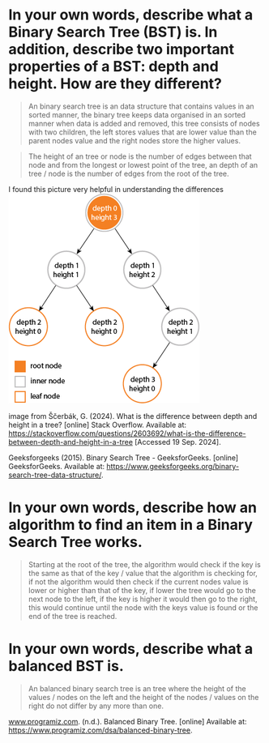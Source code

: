# In your own words, describe what a Binary Search Tree (BST) is. In addition, describe two important properties of a BST: depth and height. How are they different?
> An binary search tree is an data structure that contains values in an sorted manner, the binary tree keeps data organised in an sorted manner when data is added and removed, this tree consists of nodes with two children, the left stores values that are lower value than the parent nodes value and the right nodes store the higher values.

> The height of an tree or node is the number of edges between that node and from the longest or lowest point of the tree, an depth of an tree / node is the number of edges from the root of the tree.

I found this picture very helpful in understanding the differences ![alt text](image.png)

image from Ščerbák, G. (2024). What is the difference between depth and height in a tree? [online] Stack Overflow. Available at: https://stackoverflow.com/questions/2603692/what-is-the-difference-between-depth-and-height-in-a-tree [Accessed 19 Sep. 2024].

Geeksforgeeks (2015). Binary Search Tree - GeeksforGeeks. [online] GeeksforGeeks. Available at: https://www.geeksforgeeks.org/binary-search-tree-data-structure/.

# In your own words, describe how an algorithm to find an item in a Binary Search Tree works.
> Starting at the root of the tree, the algorithm would check if the key is the same as that of the key / value that the algorithm is checking for, if not the algorithm would then check if the current nodes value is lower or higher than that of the key, if lower the tree would go to the next node to the left, if the key is higher it would then go to the right, this would continue until the node with the keys value is found or the end of the tree is reached.

# In your own words, describe what a balanced BST is. 
> An balanced binary search tree is an tree where the height of the values / nodes on the left and the height of the nodes / values on the right do not differ by any more than one.

www.programiz.com. (n.d.). Balanced Binary Tree. [online] Available at: https://www.programiz.com/dsa/balanced-binary-tree.


